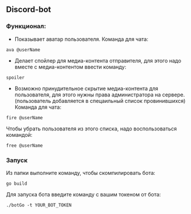 ## Discord-bot

### Функционал:
* Показывает аватар пользователя.
  Команда для чата:
```
ava @userName
```
* Делает спойлер для медиа-контента отправителя, для этого надо вместе
  с медиа-контентом ввести команду:
```
spoiler
```
* Возможно принудительное скрытие медиа-контента для пользователя,
  для этого нужны права администратора на сервере.
  (пользователь добавляется в спецаильный список провинившихся)
  Команда для чата:
```
fire @userName
```
  Чтобы убрать пользователя из этого списка, надо
  воспользоваться командой:
```
free @userName  
```

### Запуск

Из папки выполните команду, чтобы скомпилировать бота:
```
go build
```
Для запуска бота введите команду с вашим токеном от бота:
```
./botGo -t YOUR_BOT_TOKEN
```
